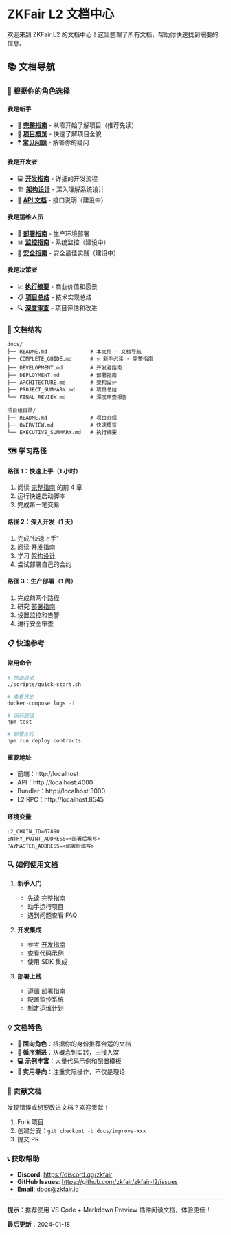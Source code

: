 # ZKFair L2 文档中心

欢迎来到 ZKFair L2 的文档中心！这里整理了所有文档，帮助你快速找到需要的信息。

## 📚 文档导航

### 🎯 根据你的角色选择

#### 我是新手
- 📖 [**完整指南**](COMPLETE_GUIDE.md) - 从零开始了解项目（推荐先读）
- 🚀 [**项目概览**](../OVERVIEW.md) - 快速了解项目全貌
- ❓ [**常见问题**](COMPLETE_GUIDE.md#6-常见问题) - 解答你的疑问

#### 我是开发者
- 💻 [**开发指南**](DEVELOPMENT.md) - 详细的开发流程
- 🏗️ [**架构设计**](ARCHITECTURE.md) - 深入理解系统设计
- 🔧 [**API 文档**](API_REFERENCE.md) - 接口说明（建设中）

#### 我是运维人员
- 🚢 [**部署指南**](DEPLOYMENT.md) - 生产环境部署
- 📊 [**监控指南**](MONITORING.md) - 系统监控（建设中）
- 🔐 [**安全指南**](SECURITY.md) - 安全最佳实践（建设中）

#### 我是决策者
- 📈 [**执行摘要**](../EXECUTIVE_SUMMARY.md) - 商业价值和愿景
- 📋 [**项目总结**](PROJECT_SUMMARY.md) - 技术实现总结
- 🔍 [**深度审查**](FINAL_REVIEW.md) - 项目评估和改进

### 📂 文档结构

```
docs/
├── README.md              # 本文件 - 文档导航
├── COMPLETE_GUIDE.md      # ⭐ 新手必读 - 完整指南
├── DEVELOPMENT.md         # 开发者指南
├── DEPLOYMENT.md          # 部署指南
├── ARCHITECTURE.md        # 架构设计
├── PROJECT_SUMMARY.md     # 项目总结
└── FINAL_REVIEW.md        # 深度审查报告

项目根目录/
├── README.md              # 项目介绍
├── OVERVIEW.md            # 快速概览
└── EXECUTIVE_SUMMARY.md   # 执行摘要
```

### 🗺️ 学习路径

#### 路径 1：快速上手（1 小时）
1. 阅读 [完整指南](COMPLETE_GUIDE.md) 的前 4 章
2. 运行快速启动脚本
3. 完成第一笔交易

#### 路径 2：深入开发（1 天）
1. 完成"快速上手"
2. 阅读 [开发指南](DEVELOPMENT.md)
3. 学习 [架构设计](ARCHITECTURE.md)
4. 尝试部署自己的合约

#### 路径 3：生产部署（1 周）
1. 完成前两个路径
2. 研究 [部署指南](DEPLOYMENT.md)
3. 设置监控和告警
4. 进行安全审查

### 📋 快速参考

#### 常用命令
```bash
# 快速启动
./scripts/quick-start.sh

# 查看日志
docker-compose logs -f

# 运行测试
npm test

# 部署合约
npm run deploy:contracts
```

#### 重要地址
- 前端：http://localhost
- API：http://localhost:4000
- Bundler：http://localhost:3000
- L2 RPC：http://localhost:8545

#### 环境变量
```env
L2_CHAIN_ID=67890
ENTRY_POINT_ADDRESS=<部署后填写>
PAYMASTER_ADDRESS=<部署后填写>
```

### 🔍 如何使用文档

1. **新手入门**
   - 先读 [完整指南](COMPLETE_GUIDE.md)
   - 动手运行项目
   - 遇到问题查看 FAQ

2. **开发集成**
   - 参考 [开发指南](DEVELOPMENT.md)
   - 查看代码示例
   - 使用 SDK 集成

3. **部署上线**
   - 遵循 [部署指南](DEPLOYMENT.md)
   - 配置监控系统
   - 制定运维计划

### 💡 文档特色

- **🎯 面向角色**：根据你的身份推荐合适的文档
- **📖 循序渐进**：从概念到实践，由浅入深
- **💻 示例丰富**：大量代码示例和配置模板
- **🔧 实用导向**：注重实际操作，不仅是理论

### 🤝 贡献文档

发现错误或想要改进文档？欢迎贡献！

1. Fork 项目
2. 创建分支：`git checkout -b docs/improve-xxx`
3. 提交 PR

### 📞 获取帮助

- **Discord**: https://discord.gg/zkfair
- **GitHub Issues**: https://github.com/zkfair/zkfair-l2/issues
- **Email**: docs@zkfair.io

---

**提示**：推荐使用 VS Code + Markdown Preview 插件阅读文档，体验更佳！

**最后更新**：2024-01-18